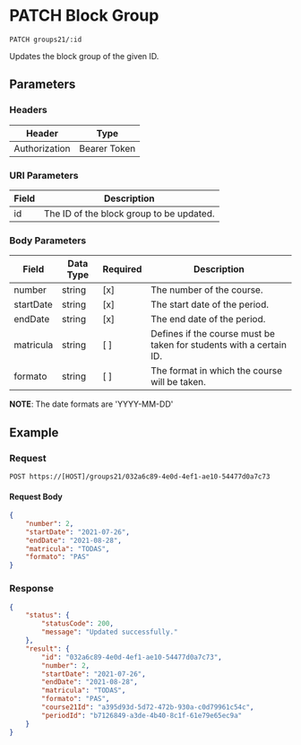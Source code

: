 # PATCH Block Group

    PATCH groups21/:id
    
Updates the block group of the given ID.

## Parameters

### Headers
Header | Type
--- | ---
Authorization | Bearer Token

### URI Parameters
Field | Description
--- | ---
id | The ID of the block group to be updated.

### Body Parameters

Field | Data Type | Required | Description
--- | --- | --- | ---
number | string | [x] | The number of the course.
startDate | string | [x] | The start date of the period.
endDate | string | [x] | The end date of the period.
matricula | string | [ ] | Defines if the course must be taken for students with a certain ID.
formato | string | [ ] | The format in which the course will be taken.

**NOTE**: The date formats are 'YYYY-MM-DD'

## Example
### Request

    POST https://[HOST]/groups21/032a6c89-4e0d-4ef1-ae10-54477d0a7c73

#### Request Body    
```json
{
    "number": 2,
    "startDate": "2021-07-26",
    "endDate": "2021-08-28",
    "matricula": "TODAS",
    "formato": "PAS"
}
```

### Response
``` json
{
    "status": {
        "statusCode": 200,
        "message": "Updated successfully."
    },
    "result": {
        "id": "032a6c89-4e0d-4ef1-ae10-54477d0a7c73",
        "number": 2,
        "startDate": "2021-07-26",
        "endDate": "2021-08-28",
        "matricula": "TODAS",
        "formato": "PAS",
        "course21Id": "a395d93d-5d72-472b-930a-c0d79961c54c",
        "periodId": "b7126849-a3de-4b40-8c1f-61e79e65ec9a"
    }
}
```
